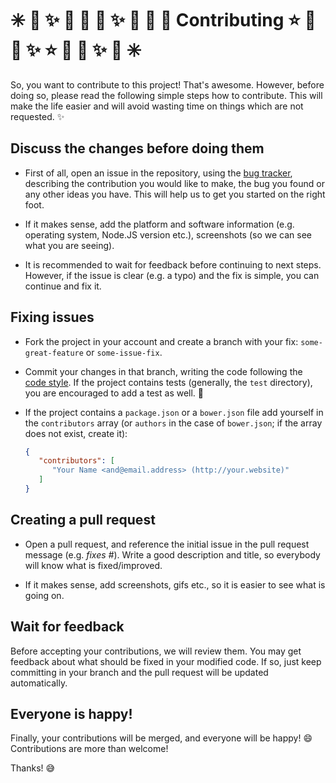 # :eight_spoked_asterisk: :stars: :sparkles: :dizzy: :star2: :star2: :sparkles: :dizzy: :star2: :star2: Contributing :star: :star2: :dizzy: :sparkles:  :star: :star2: :dizzy: :sparkles: :stars: :eight_spoked_asterisk:

So, you want to contribute to this project! That's awesome. However, before
doing so, please read the following simple steps how to contribute. This will
make the life easier and will avoid wasting time on things which are not
requested. :sparkles:

## Discuss the changes before doing them
 - First of all, open an issue in the repository, using the [bug tracker][1],
   describing the contribution you would like to make, the bug you found or any
   other ideas you have. This will help us to get you started on the right
   foot.

 - If it makes sense, add the platform and software information (e.g. operating
   system, Node.JS version etc.), screenshots (so we can see what you are
   seeing).

 - It is recommended to wait for feedback before continuing to next steps.
   However, if the issue is clear (e.g. a typo) and the fix is simple, you can
   continue and fix it.

## Fixing issues
 - Fork the project in your account and create a branch with your fix:
   `some-great-feature` or `some-issue-fix`.

 - Commit your changes in that branch, writing the code following the
   [code style][2]. If the project contains tests (generally, the `test`
   directory), you are encouraged to add a test as well. :memo:

 - If the project contains a `package.json` or a `bower.json` file add yourself
   in the `contributors` array (or `authors` in the case of `bower.json`;
   if the array does not exist, create it):

   ```json
   {
      "contributors": [
         "Your Name <and@email.address> (http://your.website)"
      ]
   }
   ```

## Creating a pull request

 - Open a pull request, and reference the initial issue in the pull request
   message (e.g. *fixes #<your-issue-number>*). Write a good description and
   title, so everybody will know what is fixed/improved.

 - If it makes sense, add screenshots, gifs etc., so it is easier to see what
   is going on.

## Wait for feedback
Before accepting your contributions, we will review them. You may get feedback
about what should be fixed in your modified code. If so, just keep committing
in your branch and the pull request will be updated automatically.

## Everyone is happy!
Finally, your contributions will be merged, and everyone will be happy! :smile:
Contributions are more than welcome!

Thanks! :sweat_smile:



[1]: https://github.com/IonicaBizau/made-in-ukraine/issues

[2]: https://github.com/IonicaBizau/code-style
